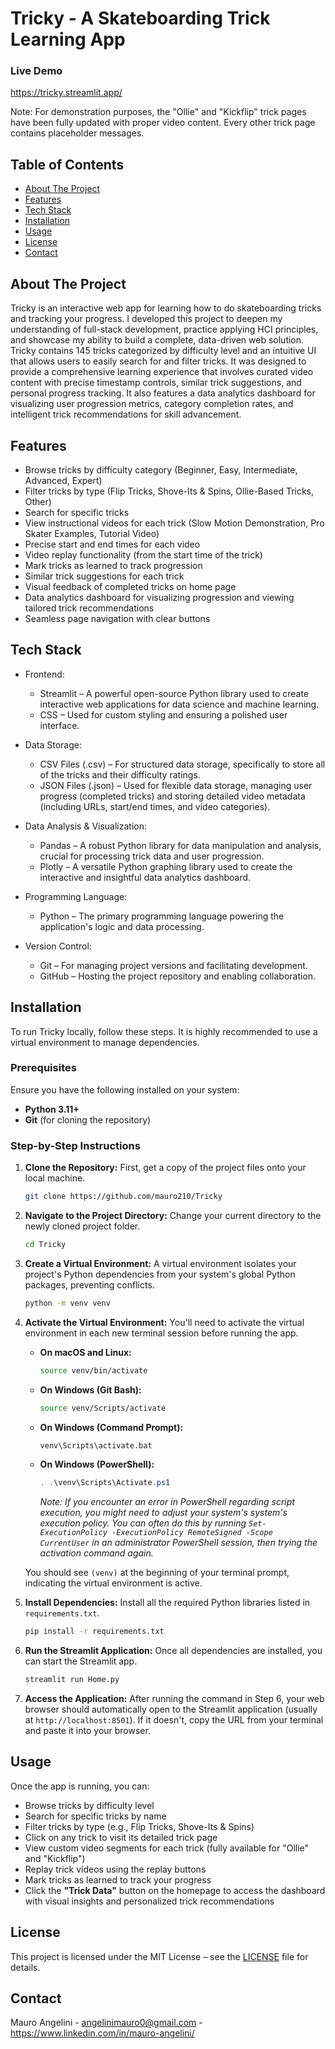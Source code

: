 # Tricky - A Skateboarding Trick Learning App
### Live Demo
https://tricky.streamlit.app/

Note: For demonstration purposes, the "Ollie" and "Kickflip" trick pages have been fully updated with proper video content. Every other trick page contains placeholder messages.

## Table of Contents  
- [About The Project](#about-the-project)  
- [Features](#features)  
- [Tech Stack](#tech-stack)  
- [Installation](#installation)  
- [Usage](#usage)  
- [License](#license)  
- [Contact](#contact)  

## About The Project
Tricky is an interactive web app for learning how to do skateboarding tricks and tracking your progress. I developed this project to deepen my understanding of full-stack development, practice applying HCI principles, and showcase my ability to build a complete, data-driven web solution. Tricky contains 145 tricks categorized by difficulty level and an intuitive UI that allows users to easily search for and filter tricks. It was designed to provide a comprehensive learning experience that involves curated video content with precise timestamp controls, similar trick suggestions, and personal progress tracking. It also features a data analytics dashboard for visualizing user progression metrics, category completion rates, and intelligent trick recommendations for skill advancement.

## Features

* Browse tricks by difficulty category (Beginner, Easy, Intermediate, Advanced, Expert)
* Filter tricks by type (Flip Tricks, Shove-Its & Spins, Ollie-Based Tricks, Other)
* Search for specific tricks
* View instructional videos for each trick (Slow Motion Demonstration, Pro Skater Examples, Tutorial Video)
* Precise start and end times for each video
* Video replay functionality (from the start time of the trick)
* Mark tricks as learned to track progression
* Similar trick suggestions for each trick
* Visual feedback of completed tricks on home page
* Data analytics dashboard for visualizing progression and viewing tailored trick recommendations
* Seamless page navigation with clear buttons

## Tech Stack
* Frontend:

  * Streamlit – A powerful open-source Python library used to create interactive web applications for data science and machine learning.
  * CSS – Used for custom styling and ensuring a polished user interface.
* Data Storage:

  * CSV Files (.csv) – For structured data storage, specifically to store all of the tricks and their difficulty ratings.
  * JSON Files (.json) – Used for flexible data storage, managing user progress (completed tricks) and storing detailed video metadata (including URLs, start/end times, and video categories).
* Data Analysis & Visualization:
  * Pandas – A robust Python library for data manipulation and analysis, crucial for processing trick data and user progression.
  * Plotly – A versatile Python graphing library used to create the interactive and insightful data analytics dashboard.
* Programming Language:

  * Python – The primary programming language powering the application's logic and data processing.
* Version Control:

  * Git – For managing project versions and facilitating development.
  * GitHub – Hosting the project repository and enabling collaboration.

## Installation

To run Tricky locally, follow these steps. It is highly recommended to use a virtual environment to manage dependencies.

### Prerequisites

Ensure you have the following installed on your system:

* **Python 3.11+**
* **Git** (for cloning the repository)

### Step-by-Step Instructions

1.  **Clone the Repository:**
    First, get a copy of the project files onto your local machine.
    ```bash
    git clone https://github.com/mauro210/Tricky
    ```

2.  **Navigate to the Project Directory:**
    Change your current directory to the newly cloned project folder.
    ```bash
    cd Tricky
    ```

3.  **Create a Virtual Environment:**
    A virtual environment isolates your project's Python dependencies from your system's global Python packages, preventing conflicts.
    ```bash
    python -m venv venv
    ```

4.  **Activate the Virtual Environment:**
    You'll need to activate the virtual environment in each new terminal session before running the app.

    * **On macOS and Linux:**
        ```bash
        source venv/bin/activate
        ```
    * **On Windows (Git Bash):**
        ```bash
        source venv/Scripts/activate
        ```
    * **On Windows (Command Prompt):**
        ```cmd
        venv\Scripts\activate.bat
        ```
    * **On Windows (PowerShell):**
        ```powershell
        . .\venv\Scripts\Activate.ps1
        ```
        *Note: If you encounter an error in PowerShell regarding script execution, you might need to adjust your system's system's execution policy. You can often do this by running `Set-ExecutionPolicy -ExecutionPolicy RemoteSigned -Scope CurrentUser` in an administrator PowerShell session, then trying the activation command again.*

    You should see `(venv)` at the beginning of your terminal prompt, indicating the virtual environment is active.

5.  **Install Dependencies:**
    Install all the required Python libraries listed in `requirements.txt`.
    ```bash
    pip install -r requirements.txt
    ```

6.  **Run the Streamlit Application:**
    Once all dependencies are installed, you can start the Streamlit app.
    ```bash
    streamlit run Home.py
    ```

7.  **Access the Application:**
    After running the command in Step 6, your web browser should automatically open to the Streamlit application (usually at `http://localhost:8501`). If it doesn't, copy the URL from your terminal and paste it into your browser.

## Usage
Once the app is running, you can:
* Browse tricks by difficulty level
* Search for specific tricks by name
* Filter tricks by type (e.g., Flip Tricks, Shove-Its & Spins)
* Click on any trick to visit its detailed trick page
* View custom video segments for each trick (fully available for "Ollie" and "Kickflip")
* Replay trick videos using the replay buttons
* Mark tricks as learned to track your progress
* Click the **"Trick Data"** button on the homepage to access the dashboard with visual insights and personalized trick recommendations

## License
This project is licensed under the MIT License – see the [LICENSE](./LICENSE) file for details.

## Contact
Mauro Angelini - angelinimauro0@gmail.com - https://www.linkedin.com/in/mauro-angelini/

